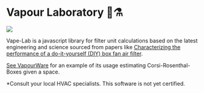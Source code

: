 # Vapour Laboratory 🥼⚗️
![](https://raw.githubusercontent.com/TheMemeticist/Vapour-Lab/753671456e99b3f1c80a2cb84d877984020cb094/assets/vapourLab.svg)

Vape-Lab is a javascript library for filter unit calculations based on the latest engineering and science sourced from papers like [Characterizing the performance of a do-it-yourself (DIY) box fan air filter](https://www.tandfonline.com/doi/full/10.1080/02786826.2022.2054674).

[See VapourWare](https://thememeticist.github.io/VapourWare/) for an example of its usage estimating Corsi-Rosenthal-Boxes given a space.

*Consult your local HVAC specialists. This software is not yet certified.
